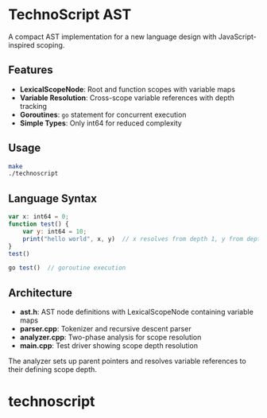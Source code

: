 # TechnoScript AST

A compact AST implementation for a new language design with JavaScript-inspired scoping.

## Features

- **LexicalScopeNode**: Root and function scopes with variable maps
- **Variable Resolution**: Cross-scope variable references with depth tracking
- **Goroutines**: `go` statement for concurrent execution
- **Simple Types**: Only int64 for reduced complexity

## Usage

```bash
make
./technoscript
```

## Language Syntax

```javascript
var x: int64 = 0;
function test() {
    var y: int64 = 10;
    print("hello world", x, y)  // x resolves from depth 1, y from depth 2
}
test()

go test()  // goroutine execution
```

## Architecture

- **ast.h**: AST node definitions with LexicalScopeNode containing variable maps
- **parser.cpp**: Tokenizer and recursive descent parser
- **analyzer.cpp**: Two-phase analysis for scope resolution
- **main.cpp**: Test driver showing scope depth resolution

The analyzer sets up parent pointers and resolves variable references to their defining scope depth.
# technoscript
